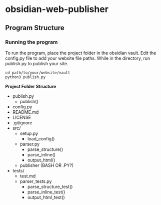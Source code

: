 # obsidian-web-publisher
## Program Structure
### Running the program
To run the program, place the project folder in the obsidian vault. Edit the config.py file to add your website file paths. While in the directory, run publish.py to publish your site.
```
cd path/to/your/website/vault
python3 publish.py
```
**Project Folder Structure**
- publish.py
    - publish()
- config.py
- README.md
- LICENSE
- .gitignore
- src/
    - setup.py
        - load_config()
    - parser.py
        - parse_structure()
        - parse_inline()
        - output_html()
    - publisher (BASH OR .PY?)
- tests/
    - test.md
    - parser_tests.py
        - parse_structure_test()
        - parse_inline_test()
        - output_html_test()